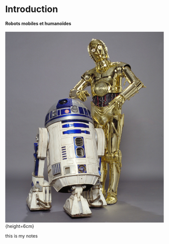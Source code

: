 # Introduction

#### Robots mobiles et humanoïdes

![Locomotions à roues et bipèdes](imgs/starwars.jpg){height=6cm}

<div class="notes">
this is my notes
</div>
